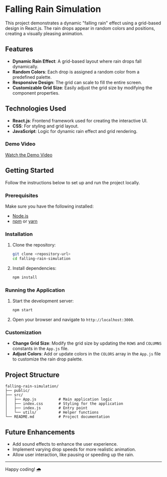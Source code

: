
# Falling Rain Simulation

This project demonstrates a dynamic "falling rain" effect using a grid-based design in React.js. The rain drops appear in random colors and positions, creating a visually pleasing animation.

## Features
- **Dynamic Rain Effect**: A grid-based layout where rain drops fall dynamically.
- **Random Colors**: Each drop is assigned a random color from a predefined palette.
- **Responsive Design**: The grid can scale to fill the entire screen.
- **Customizable Grid Size**: Easily adjust the grid size by modifying the component properties.

## Technologies Used
- **React.js**: Frontend framework used for creating the interactive UI.
- **CSS**: For styling and grid layout.
- **JavaScript**: Logic for dynamic rain effect and grid rendering.

### Demo Video
[Watch the Demo Video](path/to/video.mp4)



## Getting Started

Follow the instructions below to set up and run the project locally.

### Prerequisites
Make sure you have the following installed:
- [Node.js](https://nodejs.org/)
- [npm](https://www.npmjs.com/) or [yarn](https://yarnpkg.com/)

### Installation
1. Clone the repository:
   ```bash
   git clone <repository-url>
   cd falling-rain-simulation
   ```
2. Install dependencies:
   ```bash
   npm install
   ```

### Running the Application
1. Start the development server:
   ```bash
   npm start
   ```
2. Open your browser and navigate to `http://localhost:3000`.

### Customization
- **Change Grid Size**: Modify the grid size by updating the `ROWS` and `COLUMNS` constants in the `App.js` file.
- **Adjust Colors**: Add or update colors in the `COLORS` array in the `App.js` file to customize the rain drop palette.

## Project Structure
```
falling-rain-simulation/
├── public/
├── src/
│   ├── App.js          # Main application logic
│   ├── index.css       # Styling for the application
│   ├── index.js        # Entry point
│   └── utils/          # Helper functions
└── README.md           # Project documentation
```

## Future Enhancements
- Add sound effects to enhance the user experience.
- Implement varying drop speeds for more realistic animation.
- Allow user interaction, like pausing or speeding up the rain.
---

Happy coding! 🌧️
